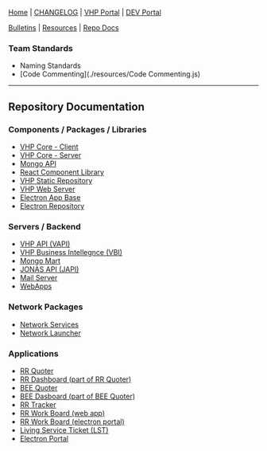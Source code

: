 [Home] | [CHANGELOG] | [VHP Portal] | [DEV Portal]

[Bulletins](./pages/bulletins.md) | [Resources](./pages/resources.md) | [Repo Docs](#repository-documentation)


### Team Standards
- Naming Standards
- [Code Commenting](./resources/Code Commenting.js)

---

## Repository Documentation
### Components / Packages / Libraries
- [VHP Core - Client](./vhp-vapi-client "vhp-vapi-client")
- [VHP Core - Server](./vhp-core-server "vhp-core-server")
- [Mongo API](./vhp-mongo-api "vhp-mongo-api")
- [React Component Library](./vhp-react-library "vhp-react-library")
- [VHP Static Repository](./vhp-static-repository "vhp-static-repository")
- [VHP Web Server](./vhp-webserver "vhp-webserver")
- [Electron App Base](./vhp-electron-app "vhp-electron-app")
- [Electron Repository](./vhp-electron-repo "vhp-electron-repo")

### Servers / Backend
- [VHP API (VAPI)](./vs-vapi "vs-vapi")
- [VHP Business Intellegnce (VBI)](./vs-vbi "vs-vbi")
- [Mongo Mart](./vs-mongo-mart "vs-mongo-mart")
- [JONAS API (JAPI)](./vs-jonas-api "vs-jonas-api")
- [Mail Server](./vs-mail-server "vs-mail-server")
- [WebApps](./vs-webapps "vs-webapps")

### Network Packages
- [Network Services](./vn-network-services "vn-network-services")
- [Network Launcher](./vn-network-launch "vn-network-launch")

### Applications
- [RR Quoter](./VAD-RRQuoter "VAD-RRQuoter")
- [RR Dashboard (part of RR Quoter)](./vad-rrq-dash "vad-rrq-dash")
- [BEE Quoter](./VAD-BEEQuoter "VAD-BEEQuoter")
- [BEE Dasboard (part of BEE Quoter)](../VA-BEEQDash "VA-BEEQDash")
- [RR Tracker](./VAW-RRTracker "VAW-RRTracker")
- [RR Work Board (web app)](./VAW-RRBoard "VAW-RRBoard")
- [RR Work Board (electron portal)](./VAD-RRBoard-electron "VAD-RRBoard-electron")
- [Living Service Ticket (LST)](./VA-LST "VA-LST")
- [Electron Portal](./VAD-Electron-Portal "VAD-Electron-Portal")



[Home]: ./
[CHANGELOG]: ./docs/CHANGELOG.md
[README]: ./docs/README.md
[VHP Portal]: https://vhpportal.com/
[DEV Portal]: http://dev.vhpportal.com/